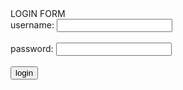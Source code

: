 <!DOCTYPE HTML>
<html>
  <head>
    LOGIN FORM
  </head>
  <body>
    <form id ="login-form">
      <label for="username">username:</label>
      <input type="text"id="username"name="username" required>
      <br><br>
      <label for="password">password:</label>
      <input type="password" id="password" name="password" required>
      <br><br>
      <button type="submit">login</button>
    </form>
  </body>
</html>
